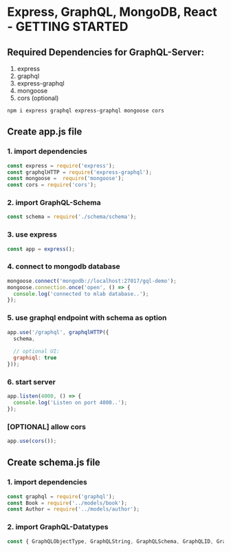 # Express, GraphQL, MongoDB, React - GETTING STARTED

## Required Dependencies for GraphQL-Server:

1. express
2. graphql
3. express-graphql
4. mongoose
5. cors (optional)

`npm i express graphql express-graphql mongoose cors`

## Create app.js file

### 1. import dependencies

```javascript
const express = require('express');
const graphqlHTTP = require('express-graphql');
const mongoose =  require('mongoose');
const cors = require('cors');
```

### 2. import GraphQL-Schema

```javascript
const schema = require('./schema/schema');
```

### 3. use express

```javascript
const app = express();
```

### 4. connect to mongodb database

```javascript
mongoose.connect('mongodb://localhost:27017/gql-demo');
mongoose.connection.once('open', () => {
  console.log('connected to mlab database..');
});
```

### 5. use graphql endpoint with schema as option

```javascript
app.use('/graphql', graphqlHTTP({
  schema,
  
  // optional UI:
  graphiql: true
}));
```

### 6. start server

```javascript
app.listen(4000, () => {
  console.log('Listen on port 4000..');
});
```

### [OPTIONAL] allow cors

```javascript
app.use(cors());
```

## Create schema.js file

### 1. import dependencies

```javascript
const graphql = require('graphql');
const Book = require('../models/book');
const Author = require('../models/author');
```

### 2. import GraphQL-Datatypes

```javascript
const { GraphQLObjectType, GraphQLString, GraphQLSchema, GraphQLID, GraphQLInt, GraphQLList, GraphQLNonNull } = graphql;
```


















